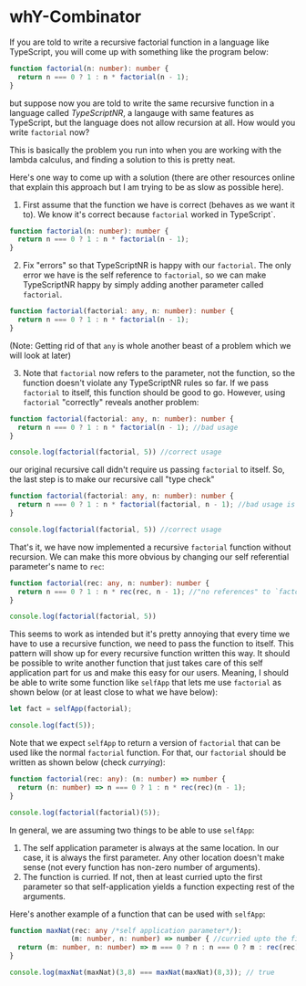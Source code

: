 # whY-Combinator

If you are told to write a recursive factorial function in a language like TypeScript, you will come up
with something like the program below:

```typescript
function factorial(n: number): number {
  return n === 0 ? 1 : n * factorial(n - 1);
}
```

but suppose now you are told to write the same recursive function in a language called _TypeScriptNR_, a langauge
with same features as TypeScript, but the language does not allow recursion at all. How would you write `factorial` now?

This is basically the problem you run into when you are working with the lambda calculus, and finding a solution to this is
pretty neat.

Here's one way to come up with a solution (there are other resources online that explain this approach but I am trying to be
as slow as possible here).

1) First assume that the function we have is correct (behaves as we want it to). We know it's correct because `factorial`
worked in TypeScript`.
```typescript
function factorial(n: number): number {
  return n === 0 ? 1 : n * factorial(n - 1);
}
```

2) Fix "errors" so that TypeScriptNR is happy with our `factorial`. The only error we have is the self reference to `factorial`, so we
can make TypeScriptNR happy by simply adding another parameter called `factorial`.
```typescript
function factorial(factorial: any, n: number): number {
  return n === 0 ? 1 : n * factorial(n - 1);
}
```
(Note: Getting rid of that `any` is whole another beast of a problem which we will look at later)

3) Note that `factorial` now refers to the parameter, not the function, so the function doesn't violate any TypeScriptNR rules so far.
If we pass `factorial` to itself, this function should be good to go. However, using `factorial` "correctly" reveals another problem:
```typescript
function factorial(factorial: any, n: number): number {
  return n === 0 ? 1 : n * factorial(n - 1); //bad usage
}

console.log(factorial(factorial, 5)) //correct usage
```

our original recursive call didn't require us passing `factorial` to itself. So, the last step is to make our recursive call "type check"
```typescript
function factorial(factorial: any, n: number): number {
  return n === 0 ? 1 : n * factorial(factorial, n - 1); //bad usage is good now
}

console.log(factorial(factorial, 5)) //correct usage
```

That's it, we have now implemented a recursive `factorial` function without recursion. We can make this more obvious by changing our
self referential parameter's name to `rec`:
```typescript
function factorial(rec: any, n: number): number {
  return n === 0 ? 1 : n * rec(rec, n - 1); //"no references" to `factorial` here
}

console.log(factorial(factorial, 5))
```

This seems to work as intended but it's pretty annoying that every time we have to use a recursive function, we need to pass the function
to itself. This pattern will show up for every recursive function written this way. It should be possible to write another function
that just takes care of this self application part for us and make this easy for our users.
Meaning, I should be able to write some function like `selfApp` that lets me use `factorial` as shown below (or at least close to what
we have below):

```typescript
let fact = selfApp(factorial);

console.log(fact(5));
```

Note that we expect `selfApp` to return a version of `factorial` that can be used like the normal `factorial` function. For that, our
`factorial` should be written as shown below (check *currying*):
```typescript
function factorial(rec: any): (n: number) => number {
  return (n: number) => n === 0 ? 1 : n * rec(rec)(n - 1);
}

console.log(factorial(factorial)(5));
```

In general, we are assuming two things to be able to use `selfApp`:
1) The self application parameter is always at the same location. In our case, it is always the first parameter.
Any other location doesn't make sense (not every function has non-zero number of arguments).
2) The function is curried. If not, then at least curried upto the first parameter so that self-application yields a
function expecting rest of the arguments.

Here's another example of a function that can be used with `selfApp`:
```typescript
function maxNat(rec: any /*self application parameter*/):
               (m: number, n: number) => number { //curried upto the first parameter
  return (m: number, n: number) => m === 0 ? n : n === 0 ? m : rec(rec)(m-1,n-1);
}

console.log(maxNat(maxNat)(3,8) === maxNat(maxNat)(8,3)); // true
```
